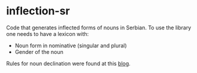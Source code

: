 # inflection-sr
Code that generates inflected forms of nouns in Serbian. To use the library one needs to have a lexicon with:

* Noun form in nominative (singular and plural)
* Gender of the noun

Rules for noun declination were found at this [blog](http://pspasojevic.blogspot.com/2013/04/blog-post_1622.html).
